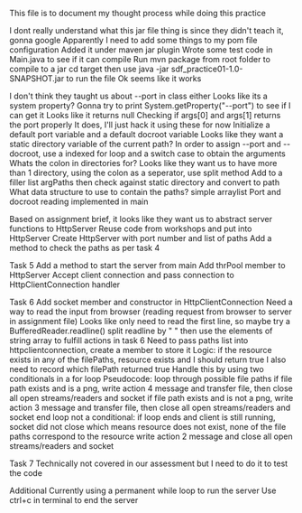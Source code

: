 This file is to document my thought process while doing this practice

I dont really understand what this jar file thing is since they didn't teach it, gonna google
Apparently I need to add some things to my pom file configuration
Added it under maven jar plugin
Wrote some test code in Main.java to see if it can compile 
Run mvn package from root folder to compile to a jar
cd target then use java -jar sdf_practice01-1.0-SNAPSHOT.jar to run the file
Ok seems like it works

I don't think they taught us about --port in class either
Looks like its a system property?
Gonna try to print System.getProperty("--port") to see if I can get it
Looks like it returns null
Checking if args[0] and args[1] returns the port properly
It does, I'll just hack it using these for now
Initialize a default port variable and a default docroot variable
Looks like they want a static directory variable of the current path?
In order to assign --port and --docroot, use a indexed for loop and a switch case to obtain the arguments
Whats the colon in directories for?
Looks like they want us to have more than 1 directory, using the colon as a seperator, use split method
Add to a filler list argPaths then check against static directory and convert to path
What data structure to use to contain the paths? simple arraylist
Port and docroot reading implemented in main

Based on assignment brief, it looks like they want us to abstract server functions to HttpServer
Reuse code from workshops and put into HttpServer
Create HttpServer with port number and list of paths
Add a method to check the paths as per task 4

Task 5
Add a method to start the server from main
Add thrPool member to HttpServer
Accept client connection and pass connection to HttpClientConnection handler

Task 6
Add socket member and constructor in HttpClientConnection
Need a way to read the input from browser (reading request from browser to server in assignment file)
Looks like only need to read the first line, so maybe try a BufferedReader.readline()
split readline by " " then use the elements of string array to fulfill actions in task 6
Need to pass paths list into httpclientconnection, create a member to store it
Logic: if the resource exists in any of the filePaths, resource exists and I should return true
I also need to record which filePath returned true
Handle this by using two conditionals in a for loop
Pseudocode: loop through possible file paths 
if file path exists and is a png, write action 4 message and transfer file, then close all open streams/readers and socket
if file path exists and is not a png, write action 3 message and transfer file, then close all open streams/readers and socket
end loop
not a conditional: if loop ends and client is still running, socket did not close which means resource does not exist, none of the file paths correspond to the resource
write action 2 message and close all open streams/readers and socket

Task 7
Technically not covered in our assessment but I need to do it to test the code

Additional
Currently using a permanent while loop to run the server
Use ctrl+c in terminal to end the server